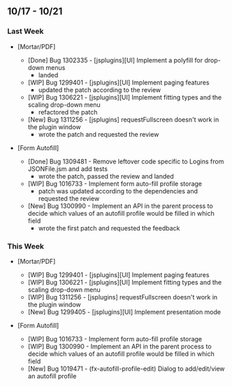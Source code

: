 ## 10/17 - 10/21 ##

### Last Week ###

* [Mortar/PDF]
    - [Done] Bug 1302335 - [jsplugins][UI] Implement a polyfill for drop-down menus
        - landed
    - [WIP] Bug 1299401 - [jsplugins][UI] Implement paging features
        - updated the patch according to the review
    - [WIP] Bug 1306221 - [jsplugins][UI] Implement fitting types and the scaling drop-down menu
        - refactored the patch
    - [New] Bug 1311256 - [jsplugins] requestFullscreen doesn't work in the plugin window
        - wrote the patch and requested the review

* [Form Autofill]
    - [Done] Bug 1309481 - Remove leftover code specific to Logins from JSONFile.jsm and add tests
        - wrote the patch, passed the review and landed
    - [WIP] Bug 1016733 - Implement form auto-fill profile storage
        - patch was updated according to the dependencies and requested the review
    - [New] Bug 1300990 - Implement an API in the parent process to decide which values of an autofill profile would be filled in which field
        - wrote the first patch and requested the feedback

### This Week ###

* [Mortar/PDF]
    - [WIP] Bug 1299401 - [jsplugins][UI] Implement paging features
    - [WIP] Bug 1306221 - [jsplugins][UI] Implement fitting types and the scaling drop-down menu
    - [WIP] Bug 1311256 - [jsplugins] requestFullscreen doesn't work in the plugin window
    - [New] Bug 1299405 - [jsplugins][UI] Implement presentation mode

* [Form Autofill]
    - [WIP] Bug 1016733 - Implement form auto-fill profile storage
    - [WIP] Bug 1300990 - Implement an API in the parent process to decide which values of an autofill profile would be filled in which field
    - [New] Bug 1019471 - (fx-autofill-profile-edit) Dialog to add/edit/view an autofill profile
